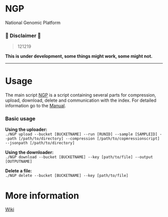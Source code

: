 # NGP
National Genomic Platform

### &#x1F534; Disclaimer &#x1F534;  
> 121219  

**This is under development, some things might work, some might not.**
___  
  
# Usage  
The main script [NGP](https://github.com/ClinicalGenomicsGBG/NGP/blob/master/NGP) is a script containing several parts for compression, upload, download, delete and communication with the index. For detailed information go to the [Manual](https://github.com/ClinicalGenomicsGBG/NGP/wiki/NGP-Manual).

### Basic usage
**Using the uploader:**  
`./NGP upload --bucket [BUCKETNAME] --run [RUNID] --sample [SAMPLEID] --path [/path/to/directory] --compression [/path/to/copmressionscript] --jsonpath [/path/to/directory]`  

**Using the downloader:**  
`./NGP download --bucket [BUCKETNAME] --key [path/to/file] --output [OUTPUTNAME]`  

**Delete a file:**   
`./NGP delete --bucket [BUCKETNAME] --key [path/to/file]`

# **More information**  
[Wiki](https://github.com/ClinicalGenomicsGBG/NGP/wiki)
